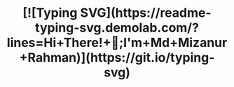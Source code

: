 <h1 align="center">
  [![Typing SVG](https://readme-typing-svg.demolab.com/?lines=Hi+There!+👋;I'm+Md+Mizanur+Rahman)](https://git.io/typing-svg)
</h1>
